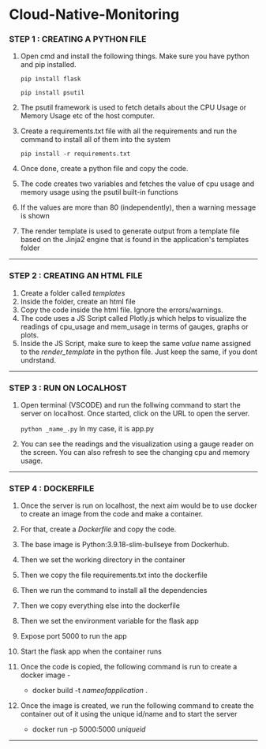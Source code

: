 # Cloud-Native-Monitoring

### STEP 1 : CREATING A PYTHON FILE ###

1. Open cmd and install the following things. Make sure you have python and pip installed.
   
   ```pip install flask ```    
    
   ```pip install psutil ```    
   
3. The psutil framework is used to fetch details about the CPU Usage or Memory Usage etc of the host computer.
4. Create a requirements.txt file with all the requirements and run the command to install all of them into the system
   
   ``` pip install -r requirements.txt ```
    
6. Once done, create a python file and copy the code.
7. The code creates two variables and fetches the value of cpu usage and memory usage using the psutil built-in functions
8. If the values are more than 80 (independently), then a warning message is shown
9. The render template is used to generate output from a template file based on the Jinja2 engine that is found in the application's templates folder

----------------------------------------------------------------------------------------------------------------------------------------------

### STEP 2 : CREATING AN HTML FILE ###

1. Create a folder called *templates*
2. Inside the folder, create an html file
3. Copy the code inside the html file. Ignore the errors/warnings.
4. The code uses a JS Script called Plotly.js which helps to visualize the readings of cpu_usage and mem_usage in terms of gauges, graphs or plots.
5. Inside the JS Script, make sure to keep the same *value* name assigned to the *render_template* in the python file. Just keep the same, if you dont undrstand.

----------------------------------------------------------------------------------------------------------------------------------------------

### STEP 3 : RUN ON LOCALHOST ###

1. Open terminal (VSCODE) and run the follwing command to start the server on localhost. Once started, click on the URL to open the server.
   
   ``` python _name_.py ```
   In my case, it is app.py
3. You can see the readings and the visualization using a gauge reader on the screen. You can also refresh to see the changing cpu and memory usage.

----------------------------------------------------------------------------------------------------------------------------------------------

### STEP 4 : DOCKERFILE ###

1. Once the server is run on localhost, the next aim would be to use docker to create an image from the code and make a container.
2. For that, create a *Dockerfile* and copy the code.
3. The base image is Python:3.9.18-slim-bullseye from Dockerhub.
4. Then we set the working directory in the container
5. Then we copy the file requirements.txt into the dockerfile
6. Then we run the command to install all the dependencies
7. Then we copy everything else into the dockerfile
8. Then we set the environment variable for the flask app
9. Expose port 5000 to run the app
10. Start the flask app when the container runs

11. Once the code is copied, the following command is run to create a docker image -
    *  docker build -t _nameofapplication_ .
      
12. Once the image is created, we run the following command to create the container out of it using the unique id/name and to start the server
    *  docker run -p 5000:5000 _uniqueid_

----------------------------------------------------------------------------------------------------------------------------------------------

